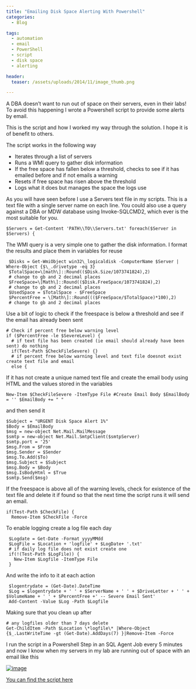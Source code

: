 ```yaml
---
title: "Emailing Disk Space Alerting With Powershell"
categories:
  - Blog

tags:
  - automation
  - email
  - PowerShell
  - script
  - disk space
  - alerting

header:
  teaser: /assets/uploads/2014/11/image_thumb.png

---
```

A DBA doesn’t want to run out of space on their servers, even in their labs! To avoid this happening I wrote a Powershell script to provide some alerts by email.

This is the script and how I worked my way through the solution. I hope it is of benefit to others.

The script works in the following way

*   Iterates through a list of servers
*   Runs a WMI query to gather disk information
*   If the free space has fallen below a threshold, checks to see if it has emailed before and if not emails a warning
*   Resets if free space has risen above the threshold
*   Logs what it does but manages the space the logs use

As you will have seen before I use a Servers text file in my scripts. This is a text file with a single server name on each line. You could also use a query against a DBA or MDW database using Invoke-SQLCMD2, which ever is the most suitable for you.

    $Servers = Get-Content 'PATH\\TO\\Servers.txt' foreach($Server in $Servers) { 

The WMI query is a very simple one to gather the disk information. I format the results and place them in variables for reuse

     $Disks = Get-WmiObject win32\_logicaldisk -ComputerName $Server | Where-Object {$\_.drivetype -eq 3} 
     $TotalSpace=\[math\]::Round(($Disk.Size/1073741824),2) 
     # change to gb and 2 decimal places 
     $FreeSpace=\[Math\]::Round(($Disk.FreeSpace/1073741824),2)
     # change to gb and 2 decimal places 
     $UsedSpace = $TotalSpace - $FreeSpace 
     $PercentFree = \[Math\]::Round((($FreeSpace/$TotalSpace)*100),2)
     # change to gb and 2 decimal places 

Use a bit of logic to check if the freespace is below a threshold and see if the email has already been sent

    # Check if percent free below warning level 
    if ($PercentFree -le $SevereLevel) { 
      # if text file has been created (ie email should already have been sent) do nothing 
      if(Test-Path $CheckFileSevere) {} 
      # if percent free below warning level and text file doesnot exist create text file and email 
      else { 

If it has not create a unique named text file and create the email body using HTML and the values stored in the variables

    New-Item $CheckFileSevere -ItemType File #Create Email Body $EmailBody = '' $EmailBody += " " 

and then send it

    $Subject = "URGENT Disk Space Alert 1%" 
    $Body = $EmailBody 
    $msg = new-object Net.Mail.MailMessage 
    $smtp = new-object Net.Mail.SmtpClient($smtpServer) 
    $smtp.port = '25' 
    $msg.From = $From 
    $msg.Sender = $Sender 
    $msg.To.Add($To) 
    $msg.Subject = $Subject 
    $msg.Body = $Body 
    $msg.IsBodyHtml = $True 
    $smtp.Send($msg) 

If the freespace is above all of the warning levels, check for existence of the text file and delete it if found so that the next time the script runs it will send an email.

    if(Test-Path $CheckFile) { 
      Remove-Item $CheckFile -Force

To enable logging create a log file each day

     $Logdate = Get-Date -Format yyyyMMdd 
     $LogFile = $Location + 'logfile' + $LogDate+ '.txt' 
     # if daily log file does not exist create one 
     if(!(Test-Path $LogFile)) { 
       New-Item $Logfile -ItemType File
     } 

And write the info to it at each action

     $logentrydate = (Get-Date).DateTime 
     $Log = $logentrydate + ' ' + $ServerName + ' ' + $DriveLetter + ' ' + $VolumeName + ' ' + $PercentFree +' -- Severe Email Sent' 
     Add-Content -Value $Log -Path $Logfile

Making sure that you clean up after

    # any logfiles older than 7 days delete 
    Get-ChildItem -Path $Location \*logfile\* |Where-Object {$_.LastWriteTime -gt (Get-Date).AddDays(7) }|Remove-Item -Force 

I run the script in a Powershell Step in an SQL Agent Job every 5 minutes and now I know when my servers in my lab are running out of space with an email like this

[![image](https://blog.robsewell.com/assets/uploads/2014/11/image_thumb.png)](https://blog.robsewell.com/assets/uploads/2014/11/image_thumb.png)

[You can find the script here](https://github.com/SQLDBAWithABeard/OldCodeFromBlog/tree/master/EmailingDiskAlertPost)

